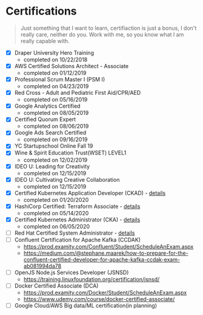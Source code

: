 # Certifications

> Just something that I want to learn, certifiaction is just a bonus, I don't really care, neither do you.
> Work with me, so you know what I am really capable with.

- [x] Draper University Hero Training
  - completed on 10/22/2018
- [x] AWS Certified Solutions Architect - Associate 
  - completed on 01/12/2019
- [x] Professional Scrum Master I (PSM I)
  - completed on 04/23/2019
- [x] Red Cross - Adult and Pediatric First Aid/CPR/AED
  - completed on 05/16/2019
- [x] Google Analytics Certified
  - completed on 08/05/2019
- [x] Certified Quorum Expert
  - completed on 08/06/2019
- [x] Google Ads Search Certified
  - completed on 09/16/2019
- [x] YC Startupschool Online Fall 19
- [x] Wine & Spirit Education Trust(WSET) LEVEL1
  - completed on 12/02/2019
- [x] IDEO U: Leading for Creativity
  - completed on 12/15/2019
- [x] IDEO U: Cultivating Creative Collaboration
  - completed on 12/15/2019
- [x] Certified Kubernetes Application Developer (CKAD) - [details](https://www.cncf.io/certification/ckad/) 
  - completed on 01/20/2020
- [x] HashiCorp Certified: Terraform Associate - [details](https://www.hashicorp.com/certification/terraform-associate)
  - completed on 05/14/2020
- [x] Certified Kubernetes Administrator (CKA) - [details](https://www.cncf.io/certification/cka/) 
  - completed on 06/05/2020
- [ ] Red Hat Certified System Administrator - [details](https://www.redhat.com/en/services/certification/rhcsa)
- [ ] Confluent Certification for Apache Kafka (CCDAK)
  - https://prod.examity.com/Confluent/Student/ScheduleAnExam.aspx
  - https://medium.com/@stephane.maarek/how-to-prepare-for-the-confluent-certified-developer-for-apache-kafka-ccdak-exam-ab081994da78
- [ ] OpenJS Node.js Services Developer (JSNSD)
  - https://training.linuxfoundation.org/certification/jsnsd/
- [ ] Docker Certified Associate (DCA)
  - https://prod.examity.com/Docker/Student/ScheduleAnExam.aspx
  - https://www.udemy.com/course/docker-certified-associate/
- [ ] Google Cloud/AWS Big data/ML certification(in planning)

